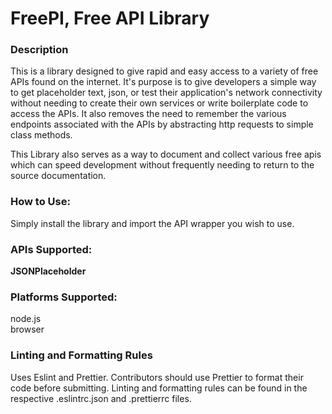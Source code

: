 # FreePI, Free API Library

### Description

This is a library designed to give rapid and easy access to a variety of free APIs found on the internet. It's purpose is to give developers a simple way to get placeholder text, json, or test their application's network connectivity without needing to create their own services or write boilerplate code to access the APIs. It also removes the need to remember the various endpoints associated with the APIs by abstracting http requests to simple class methods.

This Library also serves as a way to document and collect various free apis which can speed development without frequently needing to return to the source documentation.

### How to Use:

Simply install the library and import the API wrapper you wish to use.

### APIs Supported:

**JSONPlaceholder**

### Platforms Supported:

node.js  
browser

### Linting and Formatting Rules

Uses Eslint and Prettier. Contributors should use Prettier to format their code before submitting. Linting and formatting rules can be found in the respective .eslintrc.json and .prettierrc files.
